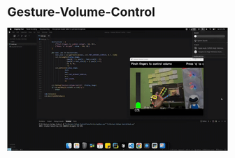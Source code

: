 # Gesture-Volume-Control
![](https://github.com/AdilShamim8/Gesture-Volume-Control/blob/main/image/Output.gif)
